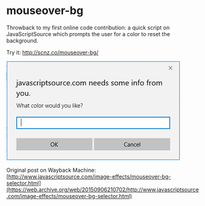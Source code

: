# mouseover-bg
Throwback to my first online code contribution: a quick script on JavaScriptSource which prompts the user for a color to reset the background.

Try it: http://scnz.co/mouseover-bg/

![](alert.png)




Original post on Wayback Machine: [http://www.javascriptsource.com/image-effects/mouseover-bg-selector.html](https://web.archive.org/web/20150906210702/http://www.javascriptsource.com/image-effects/mouseover-bg-selector.html)
